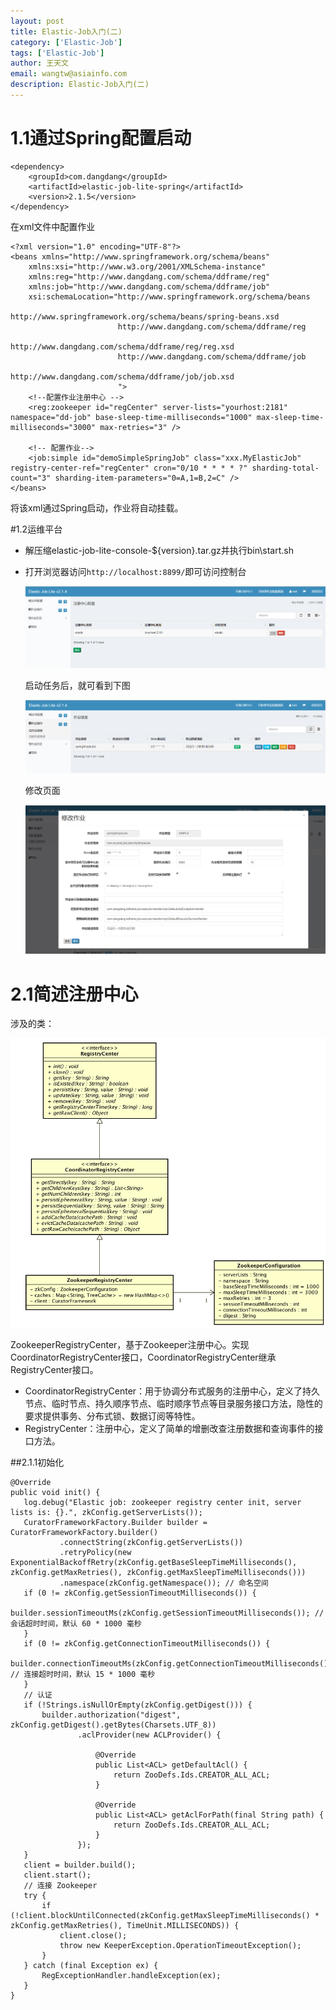 ```yaml
---
layout: post
title: Elastic-Job入门(二)
category: ['Elastic-Job']
tags: ['Elastic-Job']
author: 王天文
email: wangtw@asiainfo.com
description: Elastic-Job入门(二)
---
```


# 1.1通过Spring配置启动

```
<dependency>
	<groupId>com.dangdang</groupId>
	<artifactId>elastic-job-lite-spring</artifactId>
	<version>2.1.5</version>
</dependency>
```

在xml文件中配置作业

```
<?xml version="1.0" encoding="UTF-8"?>
<beans xmlns="http://www.springframework.org/schema/beans"
    xmlns:xsi="http://www.w3.org/2001/XMLSchema-instance"
    xmlns:reg="http://www.dangdang.com/schema/ddframe/reg"
    xmlns:job="http://www.dangdang.com/schema/ddframe/job"
    xsi:schemaLocation="http://www.springframework.org/schema/beans
                        http://www.springframework.org/schema/beans/spring-beans.xsd
                        http://www.dangdang.com/schema/ddframe/reg
                        http://www.dangdang.com/schema/ddframe/reg/reg.xsd
                        http://www.dangdang.com/schema/ddframe/job
                        http://www.dangdang.com/schema/ddframe/job/job.xsd
                        ">
    <!--配置作业注册中心 -->
    <reg:zookeeper id="regCenter" server-lists="yourhost:2181" namespace="dd-job" base-sleep-time-milliseconds="1000" max-sleep-time-milliseconds="3000" max-retries="3" />
    
    <!-- 配置作业-->
    <job:simple id="demoSimpleSpringJob" class="xxx.MyElasticJob" registry-center-ref="regCenter" cron="0/10 * * * * ?" sharding-total-count="3" sharding-item-parameters="0=A,1=B,2=C" />
</beans>
```

将该xml通过Spring启动，作业将自动挂载。

#1.2运维平台

* 解压缩elastic-job-lite-console-${version}.tar.gz并执行bin\start.sh

* 打开浏览器访问`http://localhost:8899/`即可访问控制台

  ![](/images/wangtianwen/Elastic-Job/console.png)

  启动任务后，就可看到下图

  ![](/images/wangtianwen/Elastic-Job/job.png)

  修改页面

  ![](/images/wangtianwen/Elastic-Job/modify.png)

# 2.1简述注册中心

涉及的类：

![](/images/wangtianwen/Elastic-Job/class.png)

ZookeeperRegistryCenter，基于Zookeeper注册中心。实现CoordinatorRegistryCenter接口，CoordinatorRegistryCenter继承RegistryCenter接口。

* CoordinatorRegistryCenter：用于协调分布式服务的注册中心，定义了持久节点、临时节点、持久顺序节点、临时顺序节点等目录服务接口方法，隐性的要求提供事务、分布式锁、数据订阅等特性。
* RegistryCenter：注册中心，定义了简单的增删改查注册数据和查询事件的接口方法。

##2.1.1初始化

```
@Override
public void init() {
   log.debug("Elastic job: zookeeper registry center init, server lists is: {}.", zkConfig.getServerLists());
   CuratorFrameworkFactory.Builder builder = CuratorFrameworkFactory.builder()
           .connectString(zkConfig.getServerLists())
           .retryPolicy(new ExponentialBackoffRetry(zkConfig.getBaseSleepTimeMilliseconds(), zkConfig.getMaxRetries(), zkConfig.getMaxSleepTimeMilliseconds()))
           .namespace(zkConfig.getNamespace()); // 命名空间
   if (0 != zkConfig.getSessionTimeoutMilliseconds()) {
       builder.sessionTimeoutMs(zkConfig.getSessionTimeoutMilliseconds()); // 会话超时时间，默认 60 * 1000 毫秒
   }
   if (0 != zkConfig.getConnectionTimeoutMilliseconds()) {
       builder.connectionTimeoutMs(zkConfig.getConnectionTimeoutMilliseconds()); // 连接超时时间，默认 15 * 1000 毫秒
   }
   // 认证
   if (!Strings.isNullOrEmpty(zkConfig.getDigest())) {
       builder.authorization("digest", zkConfig.getDigest().getBytes(Charsets.UTF_8))
               .aclProvider(new ACLProvider() {
               
                   @Override
                   public List<ACL> getDefaultAcl() {
                       return ZooDefs.Ids.CREATOR_ALL_ACL;
                   }
               
                   @Override
                   public List<ACL> getAclForPath(final String path) {
                       return ZooDefs.Ids.CREATOR_ALL_ACL;
                   }
               });
   }
   client = builder.build();
   client.start();
   // 连接 Zookeeper
   try {
       if (!client.blockUntilConnected(zkConfig.getMaxSleepTimeMilliseconds() * zkConfig.getMaxRetries(), TimeUnit.MILLISECONDS)) {
           client.close();
           throw new KeeperException.OperationTimeoutException();
       }
   } catch (final Exception ex) {
       RegExceptionHandler.handleException(ex);
   }
}
```



